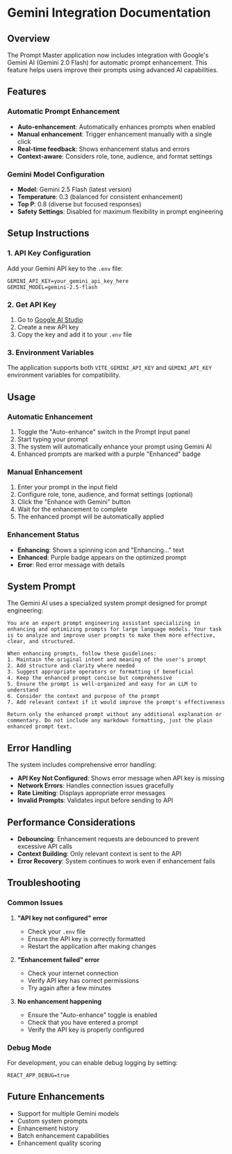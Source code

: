 # Gemini Integration Documentation

## Overview

The Prompt Master application now includes integration with Google's Gemini AI (Gemini 2.0 Flash) for automatic prompt enhancement. This feature helps users improve their prompts using advanced AI capabilities.

## Features

### Automatic Prompt Enhancement
- **Auto-enhancement**: Automatically enhances prompts when enabled
- **Manual enhancement**: Trigger enhancement manually with a single click
- **Real-time feedback**: Shows enhancement status and errors
- **Context-aware**: Considers role, tone, audience, and format settings

### Gemini Model Configuration
- **Model**: Gemini 2.5 Flash (latest version)
- **Temperature**: 0.3 (balanced for consistent enhancement)
- **Top P**: 0.8 (diverse but focused responses)
- **Safety Settings**: Disabled for maximum flexibility in prompt engineering

## Setup Instructions

### 1. API Key Configuration
Add your Gemini API key to the `.env` file:

```env
GEMINI_API_KEY=your_gemini_api_key_here
GEMINI_MODEL=gemini-2.5-flash
```

### 2. Get API Key
1. Go to [Google AI Studio](https://makersuite.google.com/app/apikey)
2. Create a new API key
3. Copy the key and add it to your `.env` file

### 3. Environment Variables
The application supports both `VITE_GEMINI_API_KEY` and `GEMINI_API_KEY` environment variables for compatibility.

## Usage

### Automatic Enhancement
1. Toggle the "Auto-enhance" switch in the Prompt Input panel
2. Start typing your prompt
3. The system will automatically enhance your prompt using Gemini AI
4. Enhanced prompts are marked with a purple "Enhanced" badge

### Manual Enhancement
1. Enter your prompt in the input field
2. Configure role, tone, audience, and format settings (optional)
3. Click the "Enhance with Gemini" button
4. Wait for the enhancement to complete
5. The enhanced prompt will be automatically applied

### Enhancement Status
- **Enhancing**: Shows a spinning icon and "Enhancing..." text
- **Enhanced**: Purple badge appears on the optimized prompt
- **Error**: Red error message with details

## System Prompt

The Gemini AI uses a specialized system prompt designed for prompt engineering:

```
You are an expert prompt engineering assistant specializing in enhancing and optimizing prompts for large language models. Your task is to analyze and improve user prompts to make them more effective, clear, and structured.

When enhancing prompts, follow these guidelines:
1. Maintain the original intent and meaning of the user's prompt
2. Add structure and clarity where needed
3. Suggest appropriate operators or formatting if beneficial
4. Keep the enhanced prompt concise but comprehensive
5. Ensure the prompt is well-organized and easy for an LLM to understand
6. Consider the context and purpose of the prompt
7. Add relevant context if it would improve the prompt's effectiveness

Return only the enhanced prompt without any additional explanation or commentary. Do not include any markdown formatting, just the plain enhanced prompt text.
```

## Error Handling

The system includes comprehensive error handling:

- **API Key Not Configured**: Shows error message when API key is missing
- **Network Errors**: Handles connection issues gracefully
- **Rate Limiting**: Displays appropriate error messages
- **Invalid Prompts**: Validates input before sending to API

## Performance Considerations

- **Debouncing**: Enhancement requests are debounced to prevent excessive API calls
- **Context Building**: Only relevant context is sent to the API
- **Error Recovery**: System continues to work even if enhancement fails

## Troubleshooting

### Common Issues

1. **"API key not configured" error**
   - Check your `.env` file
   - Ensure the API key is correctly formatted
   - Restart the application after making changes

2. **"Enhancement failed" error**
   - Check your internet connection
   - Verify API key has correct permissions
   - Try again after a few minutes

3. **No enhancement happening**
   - Ensure the "Auto-enhance" toggle is enabled
   - Check that you have entered a prompt
   - Verify the API key is properly configured

### Debug Mode

For development, you can enable debug logging by setting:
```env
REACT_APP_DEBUG=true
```

## Future Enhancements

- Support for multiple Gemini models
- Custom system prompts
- Enhancement history
- Batch enhancement capabilities
- Enhancement quality scoring